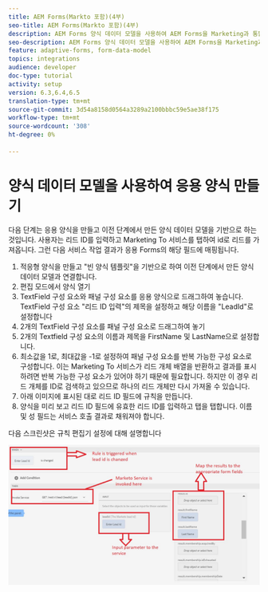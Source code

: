 ```yaml
---
title: AEM Forms(Markto 포함)(4부)
seo-title: AEM Forms(Markto 포함)(4부)
description: AEM Forms 양식 데이터 모델을 사용하여 AEM Forms을 Marketing과 통합하는 자습서입니다.
seo-description: AEM Forms 양식 데이터 모델을 사용하여 AEM Forms을 Marketing과 통합하는 자습서입니다.
feature: adaptive-forms, form-data-model
topics: integrations
audience: developer
doc-type: tutorial
activity: setup
version: 6.3,6.4,6.5
translation-type: tm+mt
source-git-commit: 3d54a8158d0564a3289a2100bbbc59e5ae38f175
workflow-type: tm+mt
source-wordcount: '308'
ht-degree: 0%

---
```



# 양식 데이터 모델을 사용하여 응용 양식 만들기

다음 단계는 응용 양식을 만들고 이전 단계에서 만든 양식 데이터 모델을 기반으로 하는 것입니다.
사용자는 리드 ID를 입력하고 Marketing To 서비스를 탭하여 id로 리드를 가져옵니다. 그런 다음 서비스 작업 결과가 응용 Forms의 해당 필드에 매핑됩니다.

1. 적응형 양식을 만들고 &quot;빈 양식 템플릿&quot;을 기반으로 하여 이전 단계에서 만든 양식 데이터 모델과 연결합니다.
1. 편집 모드에서 양식 열기
1. TextField 구성 요소와 패널 구성 요소를 응용 양식으로 드래그하여 놓습니다. TextField 구성 요소 &quot;리드 ID 입력&quot;의 제목을 설정하고 해당 이름을 &quot;LeadId&quot;로 설정합니다
1. 2개의 TextField 구성 요소를 패널 구성 요소로 드래그하여 놓기
1. 2개의 Textfield 구성 요소의 이름과 제목을 FirstName 및 LastName으로 설정합니다.
1. 최소값을 1로, 최대값을 -1로 설정하여 패널 구성 요소를 반복 가능한 구성 요소로 구성합니다. 이는 Marketing To 서비스가 리드 개체 배열을 반환하고 결과를 표시하려면 반복 가능한 구성 요소가 있어야 하기 때문에 필요합니다. 하지만 이 경우 리드 개체를 ID로 검색하고 있으므로 하나의 리드 개체만 다시 가져올 수 있습니다.
1. 아래 이미지에 표시된 대로 리드 ID 필드에 규칙을 만듭니다.
1. 양식을 미리 보고 리드 ID 필드에 유효한 리드 ID를 입력하고 탭을 탭합니다. 이름 및 성 필드는 서비스 호출 결과로 채워져야 합니다.

다음 스크린샷은 규칙 편집기 설정에 대해 설명합니다

![규칙 편집기](assets/ruleeditor.jfif)
